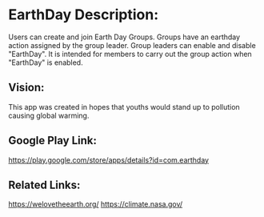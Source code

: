 # EarthDay Description:
Users can create and join Earth Day Groups. Groups have an earthday action assigned by the group leader. Group leaders can enable and disable "EarthDay". It is intended for members to carry out the group action when "EarthDay" is enabled.

## Vision:
This app was created in hopes that youths would stand up to pollution causing global warming.

## Google Play Link:
https://play.google.com/store/apps/details?id=com.earthday

## Related Links:
https://welovetheearth.org/
https://climate.nasa.gov/
